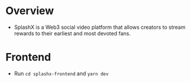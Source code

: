 # Overview
- SplashX is a Web3 social video platform that allows creators to stream rewards to their earliest and most devoted fans.
# Frontend
- Run `cd splashx-frontend` and `yarn dev` 
